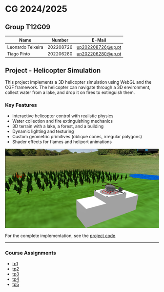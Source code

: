 # CG 2024/2025

## Group T12G09
| Name             | Number    | E-Mail             |
| ---------------- | --------- | ------------------ |
| Leonardo Teixeira | 202208726 | up202208726@up.pt |
| Tiago Pinto | 202206280 | up202206280@up.pt |

## Project - Helicopter Simulation

This project implements a 3D helicopter simulation using WebGL and the CGF framework. The helicopter can navigate through a 3D environment, collect water from a lake, and drop it on fires to extinguish them.

### Key Features
- Interactive helicopter control with realistic physics
- Water collection and fire extinguishing mechanics
- 3D terrain with a lake, a forest, and a building
- Dynamic lighting and texturing
- Custom geometric primitives (oblique cones, irregular polygons)
- Shader effects for flames and heliport animations

![Project Screenshot](project/screenshots/project-t12g09-6.png)

For the complete implementation, see the [project code](proj/).

----

### Course Assignments
  - [tp1](tp1/README.md)
  - [tp2](tp2/README.md)
  - [tp3](tp3/README.md)
  - [tp4](tp4/README.md)
  - [tp5](tp5/README.md)
